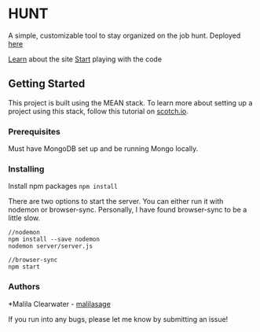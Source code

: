 # HUNT
A simple, customizable tool to stay organized on the job hunt.
Deployed [here](https://malilasage-hunt.herokuapp.com/landing)

[Learn](learn.md) about the site
[Start](#code) playing with the code

## <a name="code"></a> Getting Started
This project is built using the MEAN stack. To learn more about setting up a project using this stack, follow this tutorial on [scotch.io](https://scotch.io/tutorials/setting-up-a-mean-stack-single-page-application).

### Prerequisites
Must have MongoDB set up and be running Mongo locally.

### Installing
Install npm packages
`npm install`

There are two options to start the server. You can either run it with nodemon or browser-sync. Personally, I have found browser-sync to be a little slow.
```
//nodemon
npm install --save nodemon
nodemon server/server.js

//browser-sync
npm start
```

### Authors
*Malila Clearwater - [malilasage](https://github.com/malilasage)

If you run into any bugs, please let me know by submitting an issue!
